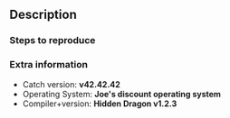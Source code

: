 ## Description
<!--
If your issue is a bugreport, this means describing what you did,
what did you want to happen and what actually did happen.

If your issue is a feature request, describe the feature and why do you
want it.
-->


### Steps to reproduce
<!--
This is only relevant for bug reports, but if you do have one,
please provide a minimal set of steps to reproduce the problem.

Usually this means providing a small and self-contained code using Catch
and specifying compiler flags/tools used if relevant.
-->


### Extra information
<!--
Fill in any extra information that might be important for your issue.

If your issue is a bugreport, definitely fill out at least the following.
-->
* Catch version: **v42.42.42**
* Operating System: **Joe's discount operating system**
* Compiler+version: **Hidden Dragon v1.2.3**

